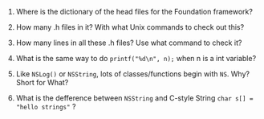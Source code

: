 1. Where is the dictionary of the head files for the Foundation framework?


2. How many .h files in it? With what Unix commands to check out this?


3. How many lines in all these .h files? Use what command to check it?


4. What is the same way to do `printf("%d\n", n);` when n is a int variable?


5. Like `NSLog()` or `NSString`, lots of classes/functions begin with `NS`. Why? Short for What?


6. What is the defference between `NSString` and C-style String `char s[] = "hello strings"` ?
